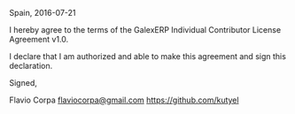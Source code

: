 Spain, 2016-07-21

I hereby agree to the terms of the GalexERP Individual Contributor License
Agreement v1.0.

I declare that I am authorized and able to make this agreement and sign this
declaration.

Signed,

Flavio Corpa <flaviocorpa@gmail.com> https://github.com/kutyel
